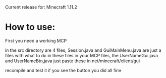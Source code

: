 Current release for: Minecraft 1.11.2     
# How to use:
First you need a working MCP

in the src directory are 4 files, Session.java and GuiMainMenu.java are just a files with what to do in these
files in your MCP files, the UserNameGui.java and UserNameBtn,java just paste these in net/minecraft/client/gui

recompile and test it if you see the button you did all fine
